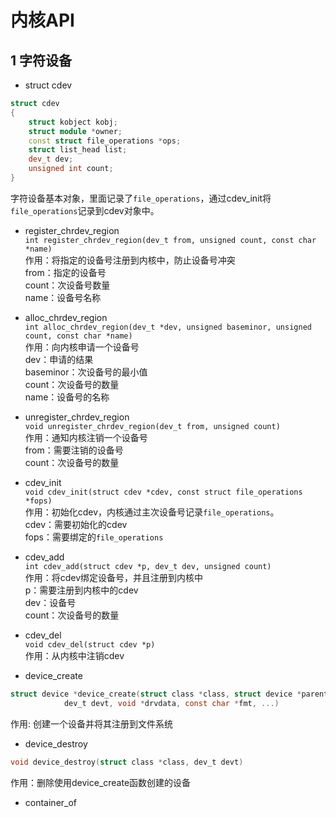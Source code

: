 # 内核API

## 1 字符设备

+ struct cdev

```C++
struct cdev 
{
    struct kobject kobj;
    struct module *owner;
    const struct file_operations *ops;
    struct list_head list;
    dev_t dev;
    unsigned int count;
}
```

字符设备基本对象，里面记录了`file_operations`，通过cdev_init将`file_operations`记录到cdev对象中。

+ register_chrdev_region  
`int register_chrdev_region(dev_t from, unsigned count, const char *name)`  
作用：将指定的设备号注册到内核中，防止设备号冲突  
from：指定的设备号  
count：次设备号数量  
name：设备号名称  

+ alloc_chrdev_region  
`int alloc_chrdev_region(dev_t *dev, unsigned baseminor, unsigned count, const char *name)`  
作用：向内核申请一个设备号  
dev：申请的结果  
baseminor：次设备号的最小值  
count：次设备号的数量  
name：设备号的名称  

+ unregister_chrdev_region  
`void unregister_chrdev_region(dev_t from, unsigned count)`  
作用：通知内核注销一个设备号  
from：需要注销的设备号  
count：次设备号的数量  

+ cdev_init  
`void cdev_init(struct cdev *cdev, const struct file_operations *fops)`  
作用：初始化cdev，内核通过主次设备号记录`file_operations`。  
cdev：需要初始化的cdev  
fops：需要绑定的`file_operations`  

+ cdev_add  
`int cdev_add(struct cdev *p, dev_t dev, unsigned count)`  
作用：将cdev绑定设备号，并且注册到内核中  
p：需要注册到内核中的cdev  
dev：设备号  
count：次设备号的数量  

+ cdev_del  
`void cdev_del(struct cdev *p)`  
作用：从内核中注销cdev  

+ device_create  

```C
struct device *device_create(struct class *class, struct device *parent,
            dev_t devt, void *drvdata, const char *fmt, ...)
```
作用: 创建一个设备并将其注册到文件系统  

+ device_destroy  

```C
void device_destroy(struct class *class, dev_t devt)
```

作用：删除使用device_create函数创建的设备  

+ container_of  
